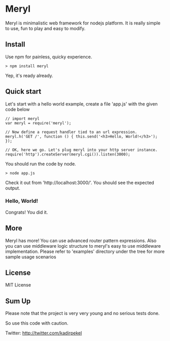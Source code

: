 Meryl
=====

Meryl is minimalistic web framework for nodejs platform.
It is really simple to use, fun to play and easy to modify.

Install
-------

Use npm for painless, quicky experience.

	> npm install meryl

Yep, it's ready already.

Quick start
-----------

Let's start with a hello world example, create a file 'app.js' with the given code below

	// import meryl
	var meryl = require('meryl');
	
	// Now define a request handler tied to an url expression.
	meryl.h('GET /', function () { this.send('<h3>Hello, World!</h3>'); });
	
	// OK, here we go. Let's plug meryl into your http server instance.
	require('http').createServer(meryl.cgi()).listen(3000);

You should run the code by node.

	> node app.js

Check it out from 'http://localhost:3000/'.
You should see the expected output.

### Hello, World! ###

Congrats! You did it.

More
----

Meryl has more! You can use advanced router pattern expressions. Also you can use
middleware logic structure to meryl's easy to use middleware implementation. Please 
refer to 'examples' directory under the tree for more sample usage scenarios

License
-------

MIT License

Sum Up
------

Please note that the project is very very young and no serious tests done.

So use this code with caution.

Twitter: <http://twitter.com/kadirpekel>

